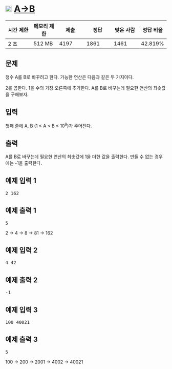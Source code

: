 # <img src="https://d2gd6pc034wcta.cloudfront.net/tier/10.svg" class="solvedac-tier" style="user-select: auto;" width="20px"> [A→B](https://www.acmicpc.net/problem/16953)

<div class="col-md-12" style="user-select: auto;">
			<div class="table-responsive" style="user-select: auto;">
				<table class="table" id="problem-info" style="user-select: auto;">
				<thead style="user-select: auto;">
				<tr style="user-select: auto;">
									<th style="width: 16%; user-select: auto;">시간 제한</th>
					<th style="width: 16%; user-select: auto;">메모리 제한</th>
					<th style="width: 17%; user-select: auto;">제출</th>
					<th style="width: 17%; user-select: auto;">정답</th>
					<th style="width: 17%; user-select: auto;">맞은 사람</th>
					<th style="width: 17%; user-select: auto;">정답 비율</th>
								</tr>
				</thead>
				<tbody style="user-select: auto;">
				<tr style="user-select: auto;">
				<td style="user-select: auto;">2 초</td>
				<td style="user-select: auto;">512 MB</td>
									<td style="user-select: auto;">4197</td>
					<td style="user-select: auto;">1861</td>
					<td style="user-select: auto;">1461</td>
					<td style="user-select: auto;">42.819%</td>
								</tr>
				</tbody>
				</table>
			</div>
		</div>

## 문제
정수 A를 B로 바꾸려고 한다. 가능한 연산은 다음과 같은 두 가지이다.

2를 곱한다.
1을 수의 가장 오른쪽에 추가한다. 
A를 B로 바꾸는데 필요한 연산의 최솟값을 구해보자.

## 입력
첫째 줄에 A, B (1 ≤ A < B ≤ 10<sup style="user-select: auto;">9</sup>)가 주어진다.

## 출력
A를 B로 바꾸는데 필요한 연산의 최솟값에 1을 더한 값을 출력한다. 만들 수 없는 경우에는 -1을 출력한다.
<div class="col-md-12" style="user-select: auto;">
<div class="row" style="user-select: auto;">
<div class="col-md-6" style="user-select: auto;">
<section id="sampleinput1" style="user-select: auto;">
						<div class="headline" style="user-select: auto;">
						<h2 style="user-select: auto;">예제 입력 1
						</h2>
						</div>
						<pre class="sampledata" id="sample-input-1" style="user-select: auto;">2 162
</pre>
						</section>
					</div>
					<div class="col-md-6" style="user-select: auto;">
						<section id="sampleoutput1" style="user-select: auto;">
						<div class="headline" style="user-select: auto;">
						<h2 style="user-select: auto;">예제 출력 1
						</h2>
						</div>
						<pre class="sampledata" id="sample-output-1" style="user-select: auto;">5
</pre>
						</section>
					</div>
											<div class="col-md-12" style="user-select: auto;">
							<section id="sample_explain_1" class="problem-section" style="user-select: auto;">
								<div id="problem_sample_explain_1" class="problem-text" style="user-select: auto;">
								<p style="user-select: auto;">2&nbsp;→ 4&nbsp;→ 8&nbsp;→ 81&nbsp;→ 162</p>
								</div>
							</section>
						</div>
						</div>
</div>

<div class="col-md-12" style="user-select: auto;">
				<div class="row" style="user-select: auto;">
					<div class="col-md-6" style="user-select: auto;">
						<section id="sampleinput2" style="user-select: auto;">
						<div class="headline" style="user-select: auto;">
						<h2 style="user-select: auto;">예제 입력 2
						</h2>
						</div>
						<pre class="sampledata" id="sample-input-2" style="user-select: auto;">4 42
</pre>
						</section>
					</div>
					<div class="col-md-6" style="user-select: auto;">
						<section id="sampleoutput2" style="user-select: auto;">
						<div class="headline" style="user-select: auto;">
						<h2 style="user-select: auto;">예제 출력 2
						</h2>
						</div>
						<pre class="sampledata" id="sample-output-2" style="user-select: auto;">-1
</pre>
						</section>
					</div>
									</div>
				</div>
				
<div class="col-md-12" style="user-select: auto;">
				<div class="row" style="user-select: auto;">
					<div class="col-md-6" style="user-select: auto;">
						<section id="sampleinput3" style="user-select: auto;">
						<div class="headline" style="user-select: auto;">
						<h2 style="user-select: auto;">예제 입력 3
						</h2>
						</div>
						<pre class="sampledata" id="sample-input-3" style="user-select: auto;">100 40021
</pre>
						</section>
					</div>
					<div class="col-md-6" style="user-select: auto;">
						<section id="sampleoutput3" style="user-select: auto;">
						<div class="headline" style="user-select: auto;">
						<h2 style="user-select: auto;">예제 출력 3
						</h2>
						</div>
						<pre class="sampledata" id="sample-output-3" style="user-select: auto;">5
</pre>
						</section>
					</div>
											<div class="col-md-12" style="user-select: auto;">
							<section id="sample_explain_3" class="problem-section" style="user-select: auto;">
								<div id="problem_sample_explain_3" class="problem-text" style="user-select: auto;">
								<p style="user-select: auto;">100&nbsp;→ 200&nbsp;→ 2001&nbsp;→ 4002&nbsp;→ 40021</p>
								</div>
							</section>
						</div>
									</div>
				</div>
